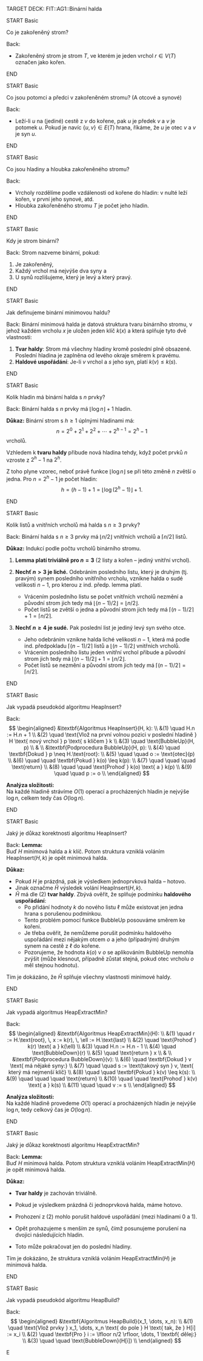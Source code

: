 TARGET DECK: FIT::AG1::Binární halda

START
Basic

Co je zakořeněný strom?

Back:
- Zakořeněný strom je strom $T$, ve kterém je jeden vrchol $r \in V(T)$ označen jako kořen.
<!--ID: 1732107371938-->
END

START
Basic

Co jsou potomci a předci v zakořeněném stromu? (A otcové a synové)

Back:
- Leží-li $u$ na (jediné) cestě z $v$ do kořene, pak $u$ je předek $v$ a $v$ je potomek $u$. Pokud je navíc $\{u, v\} \in E(T)$ hrana, říkáme, že $u$ je otec $v$ a $v$ je syn $u$.
<!--ID: 1732107371946-->
END

START
Basic

Co jsou hladiny a hloubka zakořeněného stromu?

Back:
- Vrcholy rozdělíme podle vzdálenosti od kořene do hladin: v nulté leží kořen, v první jeho synové, atd.
- Hloubka zakořeněného stromu $T$ je počet jeho hladin.
<!--ID: 1732107371955-->
END

START
Basic

Kdy je strom binární?

Back:
Strom nazveme binární, pokud:

1. Je zakořeněný,
2. Každý vrchol má nejvýše dva syny a
3. U synů rozlišujeme, který je levý a který pravý.
<!--ID: 1732108065090-->
END

START
Basic

Jak definujeme binární minimovou haldu?

Back:
Binární minimová halda je datová struktura tvaru binárního stromu, v jehož každém vrcholu $x$ je uložen jeden klíč $k(x)$ a která splňuje tyto dvě vlastnosti:

1. **Tvar haldy**: Strom má všechny hladiny kromě poslední plně obsazené. Poslední hladina je zaplněna od levého okraje směrem k pravému.
2. **Haldové uspořádání**: Je-li $v$ vrchol a $s$ jeho syn, platí $k(v) \leq k(s)$.
<!--ID: 1732108065098-->
END


START
Basic

Kolik hladin má binární halda s $n$ prvky?

Back:
Binární halda s $n$ prvky má $\lfloor \log n \rfloor + 1$ hladin.

**Důkaz:**
Binární strom s $h \geq 1$ úplnými hladinami má:
$$n = 2^0 + 2^1 + 2^2 + \cdots + 2^{h-1} = 2^h - 1$$
vrcholů.

Vzhledem k **tvaru haldy** přibude nová hladina tehdy, když počet prvků $n$ vzroste z $2^h - 1$ na $2^h$. 

Z toho plyne vzorec, neboť právě funkce $\lfloor \log n \rfloor$ se při této změně $n$ zvětší o jedna. Pro $n = 2^h - 1$ je počet hladin:
$$h = (h - 1) + 1 = \lfloor \log (2^h - 1) \rfloor + 1.$$

END

START
Basic

Kolik listů a vnitřních vrcholů má halda s $n \geq 3$ prvky?

Back:
Binární halda s $n \geq 3$ prvky má $\lfloor n/2 \rfloor$ vnitřních vrcholů a $\lceil n/2 \rceil$ listů.

**Důkaz:**
Indukcí podle počtu vrcholů binárního stromu.

1. **Lemma platí triviálně pro $n = 3$** (2 listy a kořen – jediný vnitřní vrchol).

2. **Nechť $n > 3$ je liché.** Odebráním posledního listu, který je druhým (tj. pravým) synem posledního vnitřního vrcholu, vznikne halda o sudé velikosti $n - 1$, pro kterou z ind. předp. lemma platí.  
   - Vrácením posledního listu se počet vnitřních vrcholů nezmění a původní strom jich tedy má $\lfloor (n - 1)/2 \rfloor = \lfloor n/2 \rfloor$.  
   - Počet listů se zvětší o jedna a původní strom jich tedy má $\lceil (n - 1)/2 \rceil + 1 = \lceil n/2 \rceil$.  

3. **Nechť $n \geq 4$ je sudé.** Pak poslední list je jediný levý syn svého otce.  
   - Jeho odebráním vznikne halda liché velikosti $n - 1$, která má podle ind. předpokladu $\lceil (n - 1)/2 \rceil$ listů a $\lfloor (n - 1)/2 \rfloor$ vnitřních vrcholů.  
   - Vrácením posledního listu jeden vnitřní vrchol přibude a původní strom jich tedy má $\lfloor (n - 1)/2 \rfloor + 1 = \lfloor n/2 \rfloor$.  
   - Počet listů se nezmění a původní strom jich tedy má $\lceil (n - 1)/2 \rceil = \lceil n/2 \rceil$.  

END


START
Basic

Jak vypadá pseudokód algoritmu HeapInsert?

Back:
$$
\begin{aligned}
&\textbf{Algoritmus HeapInsert}(H, k): \\
&(1) \quad H.n := H.n + 1 \\
&(2) \quad \text{Vlož na první volnou pozici v poslední hladině } H \text{ nový vrchol } p \text{ s klíčem } k \\
&(3) \quad \text{BubbleUp}(H, p) \\
& \\
&\textbf{Podprocedura BubbleUp}(H, p): \\
&(4) \quad \textbf{Dokud } p \neq H.\text{root}: \\
&(5) \quad \quad o := \text{otec}(p) \\
&(6) \quad \quad \textbf{Pokud } k(o) \leq k(p): \\
&(7) \quad \quad \quad \text{return} \\
&(8) \quad \quad \text{Prohoď } k(o) \text{ a } k(p) \\
&(9) \quad \quad p := o \\
\end{aligned}
$$

**Analýza složitosti:**  
Na každé hladině strávíme $O(1)$ operací a procházených hladin je nejvýše $\log n$, celkem tedy čas $O(\log n)$.

END

START
Basic

Jaký je důkaz korektnosti algoritmu HeapInsert?

Back:
**Lemma:**  
Buď $H$ minimová halda a $k$ klíč. Potom struktura vzniklá voláním $\text{HeapInsert}(H, k)$ je opět minimová halda.

**Důkaz:**  
- Pokud $H$ je prázdná, pak je výsledkem jednoprvková halda – hotovo.  
- Jinak označme $\hat{H}$ výsledek volání $\text{HeapInsert}(H, k)$.  
- $\hat{H}$ má dle (2) **tvar haldy**. Zbývá ověřit, že splňuje podmínku **haldového uspořádání**:  
  - Po přidání hodnoty $k$ do nového listu $\ell$ může existovat jen jedna hrana s porušenou podmínkou.  
  - Tento problém pomocí funkce $\text{BubbleUp}$ posouváme směrem ke kořeni.  
  - Je třeba ověřit, že nemůžeme porušit podmínku haldového uspořádání mezi nějakým otcem $o$ a jeho (případným) druhým synem na cestě z $\ell$ do kořene.  
  - Pozorujeme, že hodnota $k(o)$ v $o$ se aplikováním $\text{BubbleUp}$ nemohla zvýšit (může klesnout, případně zůstat stejná, pokud otec vrcholu $o$ měl stejnou hodnotu).  

Tím je dokázáno, že $\hat{H}$ splňuje všechny vlastnosti minimové haldy.

END

START
Basic

Jak vypadá algoritmus HeapExtractMin?

Back:
$$
\begin{aligned}
&\textbf{Algoritmus HeapExtractMin}(H): \\
&(1) \quad r := H.\text{root}, \, x := k(r), \, \ell := H.\text{last} \\
&(2) \quad \text{Prohoď } k(r) \text{ a } k(\ell) \\
&(3) \quad H.n := H.n - 1 \\
&(4) \quad \text{BubbleDown}(r) \\
&(5) \quad \text{return } x \\
& \\
&\textbf{Podprocedura BubbleDown}(v): \\
&(6) \quad \textbf{Dokud } v \text{ má nějaké syny:} \\
&(7) \quad \quad s := \text{takový syn } v, \text{ který má nejmenší klíč} \\
&(8) \quad \quad \textbf{Pokud } k(v) \leq k(s): \\
&(9) \quad \quad \quad \text{return} \\
&(10) \quad \quad \text{Prohoď } k(v) \text{ a } k(s) \\
&(11) \quad \quad v := s \\
\end{aligned}
$$

**Analýza složitosti:**  
Na každé hladině provedeme $O(1)$ operací a procházených hladin je nejvýše $\log n$, tedy celkový čas je $O(\log n)$.

END

START
Basic

Jaký je důkaz korektnosti algoritmu HeapExtractMin?

Back:
**Lemma:**  
Buď $H$ minimová halda. Potom struktura vzniklá voláním $\text{HeapExtractMin}(H)$ je opět minimová halda.

**Důkaz:**  
- **Tvar haldy** je zachován triviálně.  
- Pokud je výsledkem prázdná či jednoprvková halda, máme hotovo.  

- Prohození z (2) mohlo porušit haldové uspořádání (mezi hladinami $0$ a $1$).  
- Opět prohazujeme s menším ze synů, čímž posunujeme porušení na dvojici následujících hladin.  
- Toto může pokračovat jen do poslední hladiny.  

Tím je dokázáno, že struktura vzniklá voláním $\text{HeapExtractMin}(H)$ je minimová halda.

END

START
Basic

Jak vypadá pseudokód algoritmu HeapBuild?

Back:
$$
\begin{aligned}
&\textbf{Algoritmus HeapBuild}(x_1, \dots, x_n): \\
&(1) \quad \text{Vlož prvky } x_1, \dots, x_n \text{ do pole } H \text{ tak, že } H[i] := x_i \\
&(2) \quad \textbf{Pro } i := \lfloor n/2 \rfloor, \dots, 1 \textbf{ dělej:} \\
&(3) \quad \quad \text{BubbleDown}(H[i]) \\
\end{aligned}
$$

E
